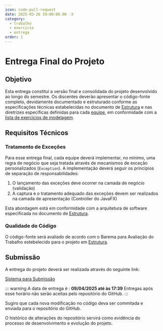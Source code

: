 ```yaml
---
icon: code-pull-request
date: 2025-03-26 19:00:00.00 -3
category:
  - trabalho
  - exercicio
  - entrega
order: 1
---
```


# Entrega Final do Projeto

## Objetivo

Esta entrega constitui a versão final e consolidada do projeto desenvolvido ao longo do semestre. Os discentes deverão apresentar o código-fonte completo, devidamente documentado e estruturado conforme as especificações técnicas estabelecidas no documento de [Estrutura](../../11_Trabalho.md) e nas diretrizes específicas definidas para cada [equipe](./equipes.md), em conformidade com a [lista de exercícios de modelagem](../09_exercicio_modelagem_listas.md).

## Requisitos Técnicos

### Tratamento de Exceções

Para esse entrega final, cada equipe deverá implementar, no mínimo, uma regra de negócio que seja tratada através de mecanismos de exceção personalizados (`Exception`). A implementação deverá seguir os princípios de separação de responsabilidades:

1. O lançamento das exceções deve ocorrer na camada de negócio (validação)
2. A captura e o tratamento adequado das exceções devem ser realizados na camada de apresentação (Controller do JavaFX)

Esta abordagem está em conformidade com a arquitetura de software especificada no documento de [Estrutura](../../11_Trabalho.md).

### Qualidade do Código

O código-fonte será avaliado de acordo com o Barema para Avaliação do Trabalho estebelecido para o projeto em [Estrutura](../../11_Trabalho.md).


## Submissão

A entrega do projeto deverá ser realizada através do seguinte link:

[Sistema para Submissão](https://classroom.github.com/a/IbWSqz_e)

::: warning
A data de entrega é : **09/04/2025 até às 17:39**
Entregas após esse horário não serão aceitas pelo repositório do GitHub.
:::

Sugiro que cada nova modificação no código deva ser commitada e enviada para o repositório do GitHub. 

O histórico de alterações do repositório servirá como evidência do processo de desenvolvimento e evolução do projeto. 
